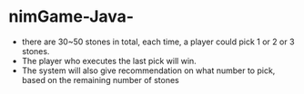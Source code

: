 # nimGame-Java-

- there are 30~50 stones in total, each time, a player could pick 1 or 2 or 3 stones. 
- The player who executes the last pick will win. 
- The system will also give recommendation on what number to pick, based on the remaining number of stones
